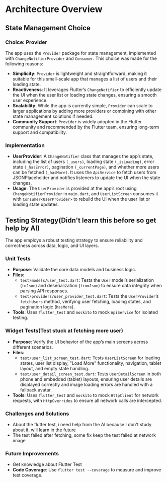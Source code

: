 # Architecture Overview

## State Management Choice
### Choice: Provider
The app uses the `Provider` package for state management, implemented with `ChangeNotifierProvider` and `Consumer`. This choice was made for the following reasons:
- **Simplicity**: `Provider` is lightweight and straightforward, making it suitable for this small-scale app that manages a list of users and their loading state.
- **Reactiveness**: It leverages Flutter’s `ChangeNotifier` to efficiently update the UI when the user list or loading state changes, ensuring a smooth user experience.
- **Scalability**: While the app is currently simple, `Provider` can scale to larger applications by adding more providers or combining with other state management solutions if needed.
- **Community Support**: `Provider` is widely adopted in the Flutter community and recommended by the Flutter team, ensuring long-term support and compatibility.

### Implementation
- **UserProvider**: A `ChangeNotifier` class that manages the app’s state, including the list of users `(_users)`, loading state `(_isLoading)`, error state `(_hasError)`, pagination `(_currentPage)`, and whether more users can be fetched `(_hasMore)`. It uses the `ApiService` to fetch users from JSONPlaceholder and notifies listeners to update the UI when the state changes.
- **Usage**: The `UserProvider` is provided at the app’s root using `ChangeNotifierProvider` in `main.dart`, and `UserListScreen` consumes it with `Consumer<UserProvider>` to rebuild the UI when the user list or loading state updates.

## Testing Strategy(Didn't learn this before so get help by AI)
The app employs a robust testing strategy to ensure reliability and correctness across data, logic, and UI layers.

### Unit Tests
- **Purpose**: Validate the core data models and business logic.
- **Files**:
  - `test/models/user_test.dart`: Tests the `User` model’s serialization (`toJson`) and deserialization (`fromJson`) to ensure data integrity when parsing API responses.
  - `test/providers/user_provider_test.dart`: Tests the `UserProvider`’s `fetchUsers` method, verifying user fetching, loading states, and pagination logic (`hasMore`).
- **Tools**: Uses `flutter_test` and `mockito` to mock `ApiService` for isolated testing.

### Widget Tests(Test stuck at fetching more user)
- **Purpose**: Verify the UI behavior of the app’s main screens across different scenarios.
- **Files**:
  - `test/user_list_screen_test.dart`: Tests `UserListScreen` for loading states, user list display, "Load More" functionality, navigation, tablet layout, and empty state handling.
  - `test/user_detail_screen_test.dart`: Tests `UserDetailScreen` in both phone and embedded (tablet) layouts, ensuring user details are displayed correctly and image loading errors are handled with a fallback avatar.
- **Tools**: Uses `flutter_test` and `mockito` to mock `HttpClient` for network requests, with `HttpOverrides` to ensure all network calls are intercepted.

### Challenges and Solutions
- About the flutter test, i need help from the AI because I don't study about it, will learn in the future
- The test failed after fetching, some fix keep the test failed at network image
### Future Improvements
- Get knowledge about Flutter Test
- **Code Coverage**: Use `flutter test --coverage` to measure and improve test coverage.

